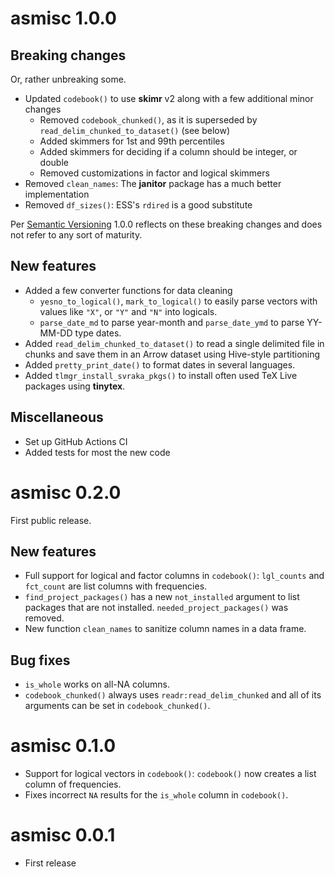 # asmisc 1.0.0

## Breaking changes

Or, rather unbreaking some.

  * Updated `codebook()` to use **skimr** v2 along with a few additional minor changes
      * Removed `codebook_chunked()`, as it is superseded by `read_delim_chunked_to_dataset()` (see below)
      * Added skimmers for 1st and 99th percentiles
      * Added skimmers for deciding if a column should be integer, or double
      * Removed customizations in factor and logical skimmers
  * Removed `clean_names`: The **janitor** package has a much better implementation
  * Removed `df_sizes()`: ESS's `rdired` is a good substitute

Per [Semantic Versioning](https://semver.org/) 1.0.0 reflects on these breaking changes and does not refer to any sort of maturity.

## New features

  * Added a few converter functions for data cleaning
      * `yesno_to_logical()`, `mark_to_logical()` to easily parse vectors with values like `"X"`, or `"Y"` and `"N"` into logicals.
      * `parse_date_md` to parse year-month and `parse_date_ymd` to parse YY-MM-DD type dates.
  * Added `read_delim_chunked_to_dataset()` to read a single delimited file in chunks and save them in an Arrow dataset using Hive-style partitioning
  * Added `pretty_print_date()` to format dates in several languages.
  * Added `tlmgr_install_svraka_pkgs()` to install often used TeX Live packages using **tinytex**.

## Miscellaneous

  * Set up GitHub Actions CI
  * Added tests for most the new code

# asmisc 0.2.0

First public release.

## New features

* Full support for logical and factor columns in `codebook()`: `lgl_counts` and `fct_count` are list columns with frequencies.
* `find_project_packages()` has a new `not_installed` argument to list packages that are not installed.  `needed_project_packages()` was removed.
* New function `clean_names` to sanitize column names in a data frame.

## Bug fixes

* `is_whole` works on all-NA columns.
* `codebook_chunked()` always uses `readr:read_delim_chunked` and all of its arguments can be set in `codebook_chunked()`.


# asmisc 0.1.0

* Support for logical vectors in `codebook()`: `codebook()` now creates a list column of frequencies.
* Fixes incorrect `NA` results for the `is_whole` column in `codebook()`.


# asmisc 0.0.1

* First release
